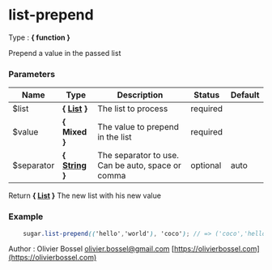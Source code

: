 # list-prepend

<!-- @namespace: sugar.scss.list.list-prepend -->

Type : **{ function }**


Prepend a value in the passed list



### Parameters
Name  |  Type  |  Description  |  Status  |  Default
------------  |  ------------  |  ------------  |  ------------  |  ------------
$list  |  **{ [List](http://www.sass-lang.com/documentation/file.SASS_REFERENCE.html#lists) }**  |  The list to process  |  required  |
$value  |  **{ Mixed }**  |  The value to prepend in the list  |  required  |
$separator  |  **{ [String](http://www.sass-lang.com/documentation/file.SASS_REFERENCE.html#sass-script-strings) }**  |  The separator to use. Can be auto, space or comma  |  optional  |  auto

Return **{ [List](http://www.sass-lang.com/documentation/file.SASS_REFERENCE.html#lists) }** The new list with his new value

### Example
```scss
	sugar.list-prepend(('hello','world'), 'coco'); // => ('coco','hello','world')
```
Author : Olivier Bossel [olivier.bossel@gmail.com](mailto:olivier.bossel@gmail.com) [https://olivierbossel.com](https://olivierbossel.com)